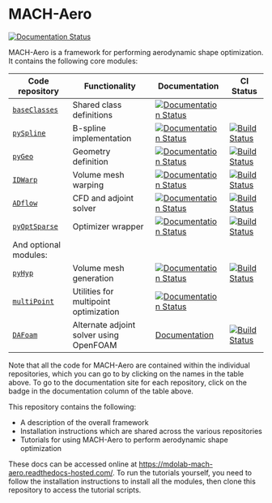 # MACH-Aero
[![Documentation Status](https://readthedocs.com/projects/mdolab-mach-aero/badge/?version=latest)](https://mdolab-mach-aero.readthedocs-hosted.com/en/latest/?badge=latest)

MACH-Aero is a framework for performing aerodynamic shape optimization.
It contains the following core modules:

| Code repository | Functionality | Documentation | CI Status |
| --------------- | ------------- | ------------- | --------- |
| [`baseClasses`](github.com/mdolab/baseclasses) | Shared class definitions | [![Documentation Status](https://readthedocs.com/projects/mdolab-baseclasses/badge/?version=latest)](https://mdolab-baseclasses.readthedocs-hosted.com/?badge=latest) |  |
| [`pySpline`](github.com/mdolab/pyspline) | B-spline implementation | [![Documentation Status](https://readthedocs.com/projects/mdolab-pyspline/badge/?version=latest)](https://mdolab-pyspline.readthedocs-hosted.com/en/latest/?badge=latest) | [![Build Status](https://travis-ci.com/mdolab/pyspline.svg?token=Kdy3JowvEtkKSPpqvdLj&branch=pySpline)](https://travis-ci.com/mdolab/pyspline) |
| [`pyGeo`](github.com/mdolab/pygeo) | Geometry definition | [![Documentation Status](https://readthedocs.com/projects/mdolab-pygeo/badge/?version=latest)](https://mdolab-pygeo.readthedocs-hosted.com/en/latest/?badge=latest) | [![Build Status](https://travis-ci.com/mdolab/pygeo.svg?branch=pyGeo)](https://travis-ci.com/mdolab/pygeo) |
| [`IDWarp`](github.com/mdolab/idwarp) | Volume mesh warping | [![Documentation Status](https://readthedocs.com/projects/mdolab-idwarp/badge/?version=latest)](https://mdolab-idwarp.readthedocs-hosted.com/en/latest/?badge=latest) | [![Build Status](https://travis-ci.com/mdolab/idwarp.svg?branch=master)](https://travis-ci.com/mdolab/idwarp) |
| [`ADflow`](github.com/mdolab/adflow) | CFD and adjoint solver | [![Documentation Status](https://readthedocs.com/projects/mdolab-adflow/badge/?version=latest)](https://mdolab-adflow.readthedocs-hosted.com/?badge=latest) | [![Build Status](https://travis-ci.com/mdolab/adflow.svg?branch=master)](https://travis-ci.com/mdolab/adflow)  |
| [`pyOptSparse`](github.com/mdolab/pyoptsparse) | Optimizer wrapper | [![Documentation Status](https://readthedocs.com/projects/mdolab-pyoptsparse/badge/?version=latest)](https://mdolab-pyoptsparse.readthedocs-hosted.com/en/latest/?badge=latest) | [![Build Status](https://travis-ci.com/mdolab/pyoptsparse.svg?branch=master)](https://travis-ci.com/mdolab/pyoptsparse) |
| And optional modules: |  |  |  |
| [`pyHyp`](github.com/mdolab/pyhyp) | Volume mesh generation | [![Documentation Status](https://readthedocs.com/projects/mdolab-pyhyp/badge/?version=latest)](https://mdolab-pyhyp.readthedocs-hosted.com/en/latest) | [![Build Status](https://travis-ci.com/mdolab/pyhyp.svg?branch=master)](https://travis-ci.com/mdolab/pyhyp) |
| [`multiPoint`](github.com/mdolab/multipoint) | Utilities for multipoint optimization | [![Documentation Status](https://readthedocs.com/projects/mdolab-multipoint/badge/?version=latest)](https://mdolab-multipoint.readthedocs-hosted.com/en/latest/?badge=latest) |  |
| [`DAFoam`](github.com/mdolab/pygeo) | Alternate adjoint solver using OpenFOAM | [Documentation](https://dafoam.github.io/) | [![Build Status](https://travis-ci.com/mdolab/dafoam.svg?branch=master)](https://travis-ci.com/mdolab/dafoam.svg?branch=master) |

Note that all the code for MACH-Aero are contained within the individual repositories, which you can go to by clicking on the names in the table above.
To go to the documentation site for each repository, click on the badge in the documentation column of the table above.

This repository contains the following:
- A description of the overall framework
- Installation instructions which are shared across the various repositories
- Tutorials for using MACH-Aero to perform aerodynamic shape optimization

These docs can be accessed online at https://mdolab-mach-aero.readthedocs-hosted.com/.
To run the tutorials yourself, you need to follow the installation instructions to install all the modules, then clone this repository to access the tutorial scripts.
